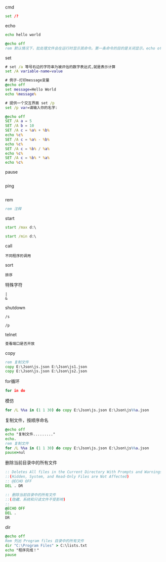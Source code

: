 cmd

```cmd
set /?
```

echo

```cmd
echo hello world

@echo off
rem 默认情况下，批处理文件会在运行时显示其命令。第一条命令的目的是关闭显示。echo off "命令会关闭整个脚本的显示，但 "echo off "命令本身除外。前面的 "at "符号"@"使该命令也适用于它自己。
```

set

```cmd
# set /a 等号右边的字符串为被评估的数字表达式,就是表示计算
set /A variable-name=value

# 例子-打印message变量
@echo off 
set message=Hello World 
echo %message%

# 提供一个交互界面 set /p
set /p var=请输入你的名字: 

```

```cmd
@echo off 
SET /A a = 5 
SET /A b = 10 
SET /A c = %a% + %b% 
echo %c% 
SET /A c = %a% - %b% 
echo %c% 
SET /A c = %b% / %a% 
echo %c% 
SET /A c = %b% * %a% 
echo %c%
```

pause

```cmd

```

ping

```cmd

```

rem

```cmd
rem 注释
```

start

```cmd
start /max d:\

start /min d:\
```

call

```
不同程序的调用
```

sort

```
排序
```

特殊字符

```
|
&

```

shutdown

```
/s

/p
```

telnet

```cmd
查看端口是否开放
```

copy

```cmd
rem 复制文件
copy E:\Json\js.json E:\Json\js1.json
copy E:\Json\js.json E:\Json\js2.json
```

for循环

```cmd
for in do
```

模仿

```cmd
for /L %%a in (1 1 30) do copy E:\Json\js.json E:\Json\js%%a.json
```

复制文件，按顺序命名

```cmd
@echo off  
echo "复制文件........."  
echo.  
rem 复制文件
for /L %%a in (1 1 30) do copy E:\Json\js.json E:\Json\js%%a.json
pause>nul
```

删除当前目录中的所有文件

```cmd
:: Deletes All files in the Current Directory With Prompts and Warnings
::(Hidden, System, and Read-Only Files are Not Affected)
:: @ECHO OFF
DEL . DR
```

```cmd
:: 删除当前目录中的所有文件
::(隐藏、系统和只读文件不受影响) 
:: 
@ECHO OFF 
DEL . 
DR
```

dir

```cmd
@echo off 
Rem 列出 Program files 目录中的所有文件
dir "C:\Program Files" > C:\lists.txt
echo "程序完成！"
pause
```

